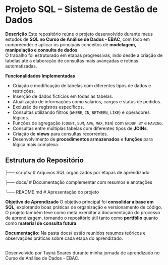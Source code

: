 # Projeto SQL – Sistema de Gestão de Dados  

**Descrição**
Este repositório reúne o projeto desenvolvido durante meus estudos de **SQL no Curso de Análise de Dados - EBAC**, 
com foco em compreender e aplicar os principais conceitos de **modelagem, manipulação e consulta de dados**.  
O trabalho foi estruturado em etapas progressivas, indo desde a criação de tabelas até a elaboração de consultas mais avançadas e rotinas automatizadas.  

**Funcionalidades Implementadas**  
- Criação e modificação de tabelas com diferentes tipos de dados e restrições.
- Inserção de dados fictícios em todas as tabelas.
- Atualização de informações como salários, cargos e status de pedidos.
- Exclusão de registros específicos.  
- Consultas utilizando filtros (`WHERE`, `IN`, `BETWEEN`, `LIKE`) e operadores lógicos.  
- Funções de agregação (`COUNT`, `SUM`, `AVG`, `MAX`, `MIN`) com `GROUP BY` e `HAVING`.  
- Consultas entre múltiplas tabelas com diferentes tipos de **JOINs**.  
- Criação de **views** para consultas recorrentes.  
- Desenvolvimento de **procedimentos armazenados** e **funções** para lógica mais complexa.  

## Estrutura do Repositório  
├── scripts/ # Arquivos SQL organizados por etapas de aprendizado

├── docs/ # Documentação complementar com resumos e anotações

└── README.md # Apresentação do projeto


**Objetivo de Aprendizado**
O objetivo principal foi **consolidar a base em SQL**, explorando boas práticas de organização e versionamento de código.  
O projeto também teve como meta exercitar a documentação do processo de aprendizagem, tornando o repositório útil tanto como **portfólio** quanto como **material de consulta futura**.  

**Documentação:**
Na pasta docs/ estão reunidos resumos teóricos e observações práticas sobre cada etapa do aprendizado.

##
Desenvolvido por Tayná Soares durante minha jornada de aprendizado no Curso de Análise de Dados - EBAC.
